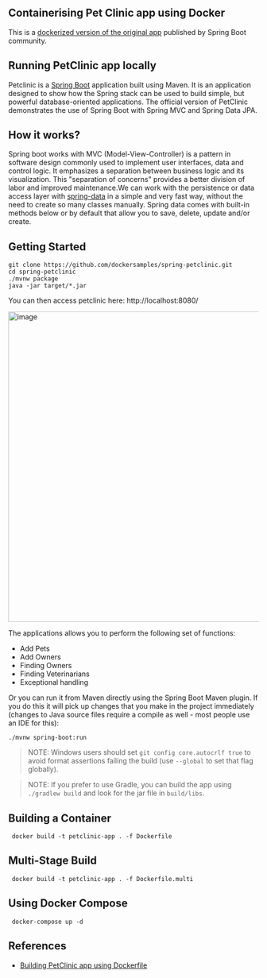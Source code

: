 

## Containerising Pet Clinic app using Docker 

This is a [dockerized version of the original app](https://github.com/spring-projects/spring-petclinic) published by Spring Boot community. 


## Running PetClinic app locally

Petclinic is a [Spring Boot](https://spring.io/guides/gs/spring-boot) application built using Maven. It is an application designed to show how the Spring stack can be used to build simple, but powerful database-oriented applications. The official version of PetClinic demonstrates the use of Spring Boot with Spring MVC and Spring Data JPA.

## How it works?

Spring boot works with MVC (Model-View-Controller) is a pattern in software design commonly used to implement user interfaces, data and control logic. It emphasizes a separation between business logic and its visualization. This "separation of concerns" provides a better division of labor and improved maintenance.We can work with the persistence or data access layer with [spring-data](https://spring.io/projects/spring-data) in a simple and very fast way, without the need to create so many classes manually. Spring data comes with built-in methods below or by default that allow you to save, delete, update and/or create.


## Getting Started


```
git clone https://github.com/dockersamples/spring-petclinic.git
cd spring-petclinic
./mvnw package
java -jar target/*.jar
```

You can then access petclinic here: http://localhost:8080/

<img width="625" alt="image" src="https://user-images.githubusercontent.com/313480/179161406-54a28200-d52e-411f-bfbe-463cf64b64b3.png">

The applications allows you to perform the following set of functions:

- Add Pets
- Add Owners
- Finding Owners
- Finding Veterinarians
- Exceptional handling


Or you can run it from Maven directly using the Spring Boot Maven plugin. If you do this it will pick up changes that you make in the project immediately (changes to Java source files require a compile as well - most people use an IDE for this):

```
./mvnw spring-boot:run
```

> NOTE: Windows users should set `git config core.autocrlf true` to avoid format assertions failing the build (use `--global` to set that flag globally).

> NOTE: If you prefer to use Gradle, you can build the app using `./gradlew build` and look for the jar file in `build/libs`.

## Building a Container

```
 docker build -t petclinic-app . -f Dockerfile
```

## Multi-Stage Build

```
 docker build -t petclinic-app . -f Dockerfile.multi
```

## Using Docker Compose

```
 docker-compose up -d
```



## References

- [Building PetClinic app using Dockerfile](https://docs.docker.com/language/java/build-images/)


